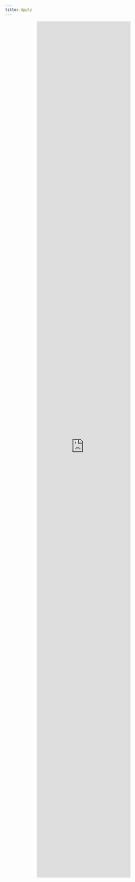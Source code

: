 ```yaml
---
title: Apply
---
```


<center>
<iframe src="https://docs.google.com/forms/d/e/1FAIpQLScPXrP7GLABtKQviBVlWxusE4YphDl-dE8K6RFz_k_gUPTiVQ/viewform?embedded=true" class="container container-thin" height="2749" frameborder="0" marginheight="0" marginwidth="0">Loading...</iframe>
</center>